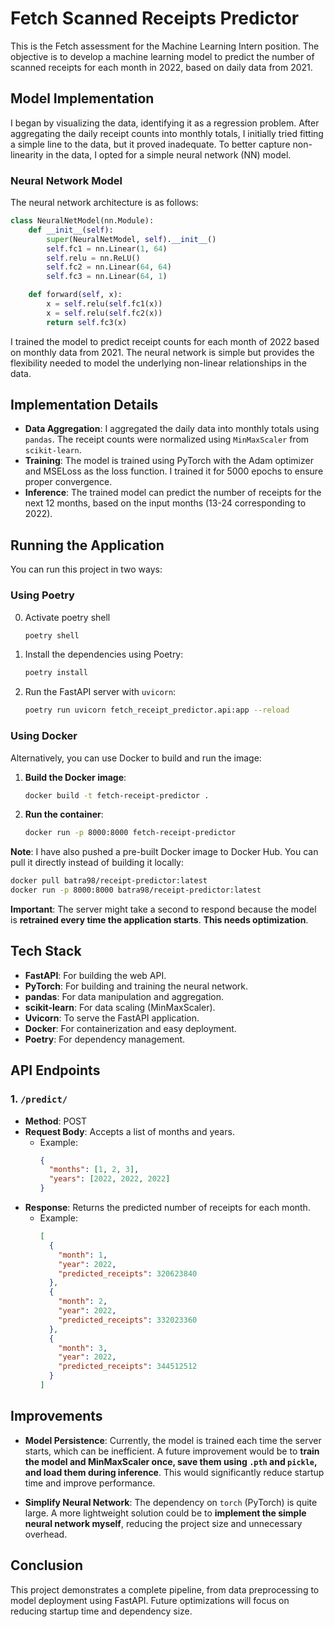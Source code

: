 # Fetch Scanned Receipts Predictor

This is the Fetch assessment for the Machine Learning Intern position. The objective is to develop a machine learning model to predict the number of scanned receipts for each month in 2022, based on daily data from 2021.

## Model Implementation

I began by visualizing the data, identifying it as a regression problem. After aggregating the daily receipt counts into monthly totals, I initially tried fitting a simple line to the data, but it proved inadequate. To better capture non-linearity in the data, I opted for a simple neural network (NN) model.

### Neural Network Model

The neural network architecture is as follows:

```python
class NeuralNetModel(nn.Module):
    def __init__(self):
        super(NeuralNetModel, self).__init__()
        self.fc1 = nn.Linear(1, 64)
        self.relu = nn.ReLU()
        self.fc2 = nn.Linear(64, 64)
        self.fc3 = nn.Linear(64, 1)

    def forward(self, x):
        x = self.relu(self.fc1(x))
        x = self.relu(self.fc2(x))
        return self.fc3(x)
```

I trained the model to predict receipt counts for each month of 2022 based on monthly data from 2021. The neural network is simple but provides the flexibility needed to model the underlying non-linear relationships in the data.

## Implementation Details

- **Data Aggregation**: I aggregated the daily data into monthly totals using `pandas`. The receipt counts were normalized using `MinMaxScaler` from `scikit-learn`.
- **Training**: The model is trained using PyTorch with the Adam optimizer and MSELoss as the loss function. I trained it for 5000 epochs to ensure proper convergence.
- **Inference**: The trained model can predict the number of receipts for the next 12 months, based on the input months (13-24 corresponding to 2022).

## Running the Application

You can run this project in two ways:

### Using Poetry

0. Activate poetry shell
   ```bash
   poetry shell
   ```
1. Install the dependencies using Poetry:
   ```bash
   poetry install
   ```
2. Run the FastAPI server with `uvicorn`:
   ```bash
   poetry run uvicorn fetch_receipt_predictor.api:app --reload
   ```

### Using Docker

Alternatively, you can use Docker to build and run the image:

1. **Build the Docker image**:
   ```bash
   docker build -t fetch-receipt-predictor .
   ```

2. **Run the container**:
   ```bash
   docker run -p 8000:8000 fetch-receipt-predictor
   ```

**Note**: I have also pushed a pre-built Docker image to Docker Hub. You can pull it directly instead of building it locally:
```bash
docker pull batra98/receipt-predictor:latest
docker run -p 8000:8000 batra98/receipt-predictor:latest
```

**Important**: The server might take a second to respond because the model is **retrained every time the application starts**. **This needs optimization**.

## Tech Stack

- **FastAPI**: For building the web API.
- **PyTorch**: For building and training the neural network.
- **pandas**: For data manipulation and aggregation.
- **scikit-learn**: For data scaling (MinMaxScaler).
- **Uvicorn**: To serve the FastAPI application.
- **Docker**: For containerization and easy deployment.
- **Poetry**: For dependency management.


## API Endpoints

### 1. `/predict/`

- **Method**: POST
- **Request Body**: Accepts a list of months and years.
  - Example:
    ```json
    {
      "months": [1, 2, 3],
      "years": [2022, 2022, 2022]
    }
    ```
- **Response**: Returns the predicted number of receipts for each month.
  - Example:
    ```json
    [
      {
        "month": 1,
        "year": 2022,
        "predicted_receipts": 320623840
      },
      {
        "month": 2,
        "year": 2022,
        "predicted_receipts": 332023360
      },
      {
        "month": 3,
        "year": 2022,
        "predicted_receipts": 344512512
      }
    ]
    ```

## Improvements

- **Model Persistence**: Currently, the model is trained each time the server starts, which can be inefficient. A future improvement would be to **train the model and MinMaxScaler once, save them using `.pth` and `pickle`, and load them during inference**. This would significantly reduce startup time and improve performance.
  
- **Simplify Neural Network**: The dependency on `torch` (PyTorch) is quite large. A more lightweight solution could be to **implement the simple neural network myself**, reducing the project size and unnecessary overhead.

## Conclusion

This project demonstrates a complete pipeline, from data preprocessing to model deployment using FastAPI. Future optimizations will focus on reducing startup time and dependency size.

